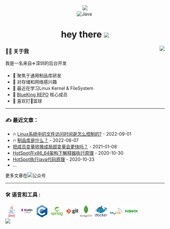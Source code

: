 <div id="header" align="center">
  <img src="https://media.giphy.com/media/9JxRQ6NOf1orK/giphy.gif" width="300"/>
</div>

<div id="badges"  align="center">
  <img alt="Java" src="https://img.shields.io/badge/C__mboy-success?style=flat-square&logo=wechat&logoColor=white" />
  <img src="https://komarev.com/ghpvc/?username=felixncheng&style=flat-square&color=blue" alt=""/>
  <h1>
  hey there
  <img src="https://media.giphy.com/media/hvRJCLFzcasrR4ia7z/giphy.gif" width="30px"/>
</h1>
</div>

<img align="right" src="https://github-readme-stats.vercel.app/api?username=felixncheng&show_icons=true&theme=noctis_minimus" />

### :man_technologist: 关于我
我是一名来自:airplane:深圳的后台开发

- 👀 聚焦于通用制品库研发
- :orange_book: 对存储和网络感兴趣
- 🌱 最近在学习Linux Kernel & FileSystem
- 💞️ [BlueKing REPO](https://github.com/TencentBlueKing/bk-repo) 核心成员
- :running: 喜欢打:basketball:篮球
 
---

### :writing_hand: 最近文章：
* :fire: [Linux系统中的文件访问时间是怎么控制的?](https://mp.weixin.qq.com/s/gmgeOmIgsis0-r9uFH9uxA) - 2022-09-01
* :fire: [制品库是什么？](https://mp.weixin.qq.com/s/kvfmM_Lr1d_x24sDfWQKng) - 2022-08-07
* [把成员变量转换成局部变量会更快吗？](https://mp.weixin.qq.com/s/oyKMM6e_2lKh-lcVRUF_fw) - 2021-01-08
* [HotSpot在x86_64架构下解释器执行原理](https://mp.weixin.qq.com/s/PjS8EFJ44iugoLFEmLiEFQ) - 2020-10-30
* [HotSpot执行java代码原理](https://mp.weixin.qq.com/s/CTWblaQHa9IlgA-bbDAj7w) - 2020-10-23
* ...

更多文章在<img alt="公众号" src="https://img.shields.io/badge/微信公众号-软件解剖学-success?style=flat-square&logo=wechat&logoColor=white" />

---

### :hammer_and_wrench: 语言和工具 :

<div>
  <img src="https://github.com/devicons/devicon/blob/master/icons/java/java-original-wordmark.svg" title="Java" alt="Java" width="40" height="40"/>&nbsp;
  <img src="https://github.com/devicons/devicon/blob/master/icons/kotlin/kotlin-original-wordmark.svg" title="Kotlin" alt="Kotlin" width="40" height="40"/>&nbsp;
  <img src="https://github.com/devicons/devicon/blob/master/icons/c/c-original.svg" title="C" alt="C" width="40" height="40"/>&nbsp;
  <img src="https://github.com/devicons/devicon/blob/master/icons/spring/spring-original-wordmark.svg" title="Spring" alt="Spring" width="40" height="40"/>&nbsp;
  <img src="https://github.com/devicons/devicon/blob/master/icons/git/git-original-wordmark.svg" title="Git" **alt="Git" width="40" height="40"/>
  <img src="https://github.com/devicons/devicon/blob/master/icons/mongodb/mongodb-original-wordmark.svg" title="Mongodb" alt="Spring" width="40" height="40"/>&nbsp;
  <img src="https://github.com/devicons/devicon/blob/master/icons/docker/docker-original-wordmark.svg" title="Docker" alt="Spring" width="40" height="40"/>&nbsp;
  <img src="https://github.com/devicons/devicon/blob/master/icons/mysql/mysql-original-wordmark.svg" title="Mysql" alt="Mysql" width="40" height="40"/>&nbsp;
  <img src="https://github.com/devicons/devicon/blob/master/icons/nginx/nginx-original.svg" title="Nginx" alt="Nginx" width="40" height="40"/>&nbsp;
</div>
 <img src="https://github-readme-stats.vercel.app/api/top-langs/?username=felixncheng&layout=compact&hide=javascript,html,tsql,plpgsql&exclude_repo=felixncheng.github.io&theme=noctis_minimus" />



